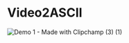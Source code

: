# Video2ASCII



![Demo 1 - Made with Clipchamp (3) (1)](https://github.com/user-attachments/assets/378fc9be-2f73-42a7-9c80-e2be9a3041fa)
